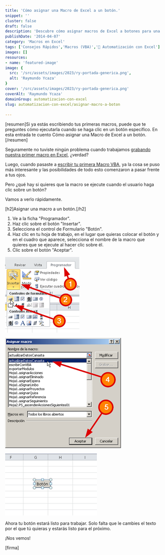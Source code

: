 ```yaml
---
title: 'Cómo asignar una Macro de Excel a un botón.'
snippet: ''
cluster: false
draft: false 
description: 'Descubre cómo asignar macros de Excel a botones para una mayor eficiencia en tus tareas. Aprende a hacerlo de forma directa y efectiva.'
publishDate: '2014-04-07'
category: 'Macros en Excel'
tags: ['Consejos Rápidos','Macros (VBA)','🤖 Automatización con Excel']
images: []
resources: 
- name: 'featured-image'
image: {
  src: '/src/assets/images/2023/ry-portada-generica.png',
  alt: 'Raymundo Ycaza'
}
cover: '/src/assets/images/2023/ry-portada-generica.png'
coverAlt: 'Raymundo Ycaza'
domainGroup: automatizacion-con-excel
slug: automatizacion-con-excel/asignar-macro-a-boton

---
```


\[resumen\]Si ya estás escribiendo tus primeras macros, puede que te preguntes cómo ejecutarla cuando se haga clic en un botón específico. En esta entrada te cuento Cómo asignar una Macro de Excel a un botón.\[/resumen\]

Seguramente no tuviste ningún problema cuando trabajamos [grabando nuestra primer macro en Excel](http://raymundoycaza.com/como-grabar-macros/ "Cómo grabar Macros en Excel"), ¿verdad?

Luego, cuando pasaste a [escribir tu primera Macro VBA](http://raymundoycaza.com/escribe-tu-primera-macro-en-excel/ "Escribe tu primera Macro en Excel"), ya la cosa se puso más interesante y las posibilidades de todo esto comenzaron a pasar frente a tus ojos.

Pero ¿qué hay si quieres que la macro se ejecute cuando el usuario haga clic sobre un botón?

Vamos a verlo rápidamente.

\[h2\]Asignar una macro a un botón.\[/h2\]

1. Ve a la ficha "Programador".
2. Haz clic sobre el botón "Insertar".
3. Selecciona el control de Formulario "Botón".
4. Haz clic en tu hoja de trabajo, en el lugar que quieras colocar el botón y en el cuadro que aparece, selecciona el nombre de la macro que quieres que se ejecute al hacer clic sobre él.
5. Clic sobre el botón "Aceptar".

![Como asignar una Macro de Excel, a un botón](/src/assets/images/2023/20140406-Como-asignar-una-Macro-de-Excel-a-un-boton000282.png)

![Como asignar una Macro de Excel, a un botón](/src/assets/images/2023/20140406-Como-asignar-una-Macro-de-Excel-a-un-boton-000284.png)

![Cómo asignar una Macro de Excel a un botón](/src/assets/images/2023/20140406-Como-asignar-una-Macro-de-Excel-a-un-boton-000285.png)

Ahora tu botón estará listo para trabajar. Solo falta que le cambies el texto por el que tú quieras y estarás listo para el próximo.

¡Nos vemos!

\[firma\]
